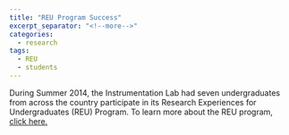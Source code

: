 ```yaml
---
title: "REU Program Success"
excerpt_separator: "<!--more-->"
categories:
  - research
tags:
  - REU
  - students
---
```

During Summer 2014, the Instrumentation Lab had seven undergraduates from across the country participate in its Research Experiences for Undergraduates (REU) Program. To learn more about the REU program, [click here.](http://mitchell.tamu.edu/reu/)